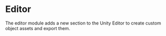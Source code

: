 # Editor

The editor module adds a new section to the Unity Editor to create custom object assets and export them.